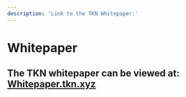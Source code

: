 ```yaml
---
description: 'Link to the TKN Whitepaper:'
---
```


# Whitepaper

## The TKN whitepaper can be viewed at: [Whitepaper.tkn.xyz](https://whitepaper.tkn.xyz)

##
